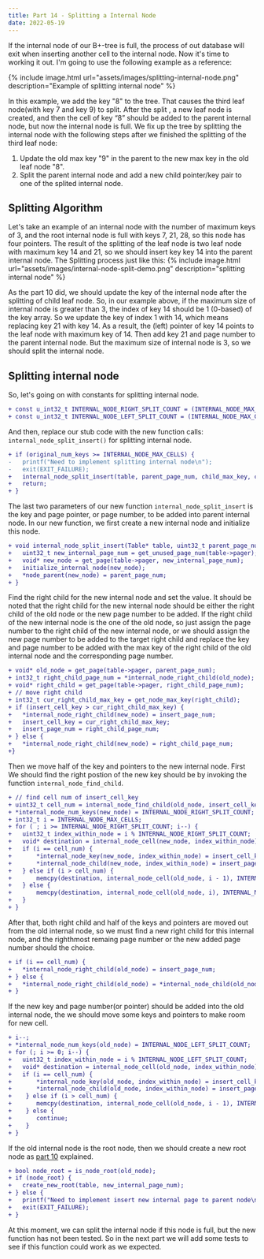 ```yaml
---
title: Part 14 - Splitting a Internal Node
date: 2022-05-19
---
```


If the internal node of our B+-tree is full, the process of out database will exit when inserting another cell to the internal node. Now it's time to working it out. I'm going to use the following example as a reference:

{% include image.html url="assets/images/splitting-internal-node.png" description="Example of splitting internal node" %}

In this example, we add the key "8" to the tree. That causes the third leaf node(with key 7 and key 9) to split. After the split , a new leaf node is created, and then the cell of key “8” should be added to the parent internal node, but now the internal node is full. We fix up the tree by splitting the internal node with the following steps after we finished the splitting of the third leaf node:

1. Update the old max key "9" in the parent to the new max key in the old leaf node "8".
2. Split the parent internal node and add a new child pointer/key pair to one of the splited internal node.

## Splitting Algorithm

Let's take an example of an internal node with the number of maximum keys of 3, and the root internal node is full with keys 7, 21, 28, so this node has four pointers. The result of the splitting of the leaf node is two leaf node with maximum key 14 and 21, so we should insert key key 14 into the parent internal node. The Splitting process just like this:
{% include image.html url="assets/images/internal-node-split-demo.png" description="splitting internal node" %}

As the part 10 did, we should update the key of the internal node after the splitting of child leaf node. So, in our example above, if the maximum size of internal node is greater than 3, the index of key 14 should be 1 (0-based) of the key array. So we update the key of index 1 with 14, which means replacing key 21 with key 14. As a result, the (left) pointer of key 14 points to the leaf node with maximum key of 14. Then add key 21 and page number to the parent internal node. But the maximum size of internal node is 3, so we should split the internal node.

## Splitting internal node 

So, let's going on with constants for splitting internal node.
```diff
+ const u_int32_t INTERNAL_NODE_RIGHT_SPLIT_COUNT = (INTERNAL_NODE_MAX_CELLS + 1) / 2;
+ const u_int32_t INTERNAL_NODE_LEFT_SPLIT_COUNT = (INTERNAL_NODE_MAX_CELLS + 1) - INTERNAL_NODE_RIGHT_SPLIT_COUNT - 1;
```
 And then, replace our stub code with the new function calls: `internal_node_split_insert()` for splitting internal node. 

 ```diff
+ if (original_num_keys >= INTERNAL_NODE_MAX_CELLS) {
-   printf("Need to implement splitting internal node\n");
-   exit(EXIT_FAILURE);
+   internal_node_split_insert(table, parent_page_num, child_max_key, child_page_num);
+   return;
+ }
 ```

 The last two parameters of our new function `internal_node_split_insert` is the key and page pointer, or page number, to be added into parent internal node. In our new function, we first create a new internal node and initialize this node. 

 ```diff
+ void internal_node_split_insert(Table* table, uint32_t parent_page_num, uint32_t insert_cell_key, uint32_t insert_page_num) {
+   uint32_t new_internal_page_num = get_unused_page_num(table->pager);
+   void* new_node = get_page(table->pager, new_internal_page_num);
+   initialize_internal_node(new_node);
+   *node_parent(new_node) = parent_page_num;
+ }
 ```
Find the right child for the new internal node and set the value. It should be noted that the right child for the new internal node should be either the right child of the old node or the new page number to be added. If the right child of the new internal node is the one of the old node, so just assign the page number to the right child of the new internal node, or we should assign the new page number to be added to the target right child and replace the key and page number to be added with the max key of the right child of the old internal node and the corresponding page number.

```diff
+ void* old_node = get_page(table->pager, parent_page_num);
+ int32_t right_child_page_num = *internal_node_right_child(old_node);
+ void* right_child = get_page(table->pager, right_child_page_num);
+ // move right child
+ int32_t cur_right_child_max_key = get_node_max_key(right_child);
+ if (insert_cell_key > cur_right_child_max_key) {
+   *internal_node_right_child(new_node) = insert_page_num;
+   insert_cell_key = cur_right_child_max_key;
+   insert_page_num = right_child_page_num;
+ } else {
+   *internal_node_right_child(new_node) = right_child_page_num;
+}
```
Then we move half of the key and pointers to the new internal node. First We should find the right postion of the new key should be by invoking the function `internal_node_find_child`.

```diff
+ // find cell num of insert_cell_key
+ uint32_t cell_num = internal_node_find_child(old_node, insert_cell_key);
+ *internal_node_num_keys(new_node) = INTERNAL_NODE_RIGHT_SPLIT_COUNT;
+ int32_t i = INTERNAL_NODE_MAX_CELLS;
+ for ( ; i >= INTERNAL_NODE_RIGHT_SPLIT_COUNT; i--) {
+   uint32_t index_within_node = i % INTERNAL_NODE_RIGHT_SPLIT_COUNT;
+   void* destination = internal_node_cell(new_node, index_within_node);
+   if (i == cell_num) {
+       *internal_node_key(new_node, index_within_node) = insert_cell_key;
+       *internal_node_child(new_node, index_within_node) = insert_page_num;
+   } else if (i > cell_num) {
+       memcpy(destination, internal_node_cell(old_node, i - 1), INTERNAL_NODE_CELL_SIZE);
+   } else {
+       memcpy(destination, internal_node_cell(old_node, i), INTERNAL_NODE_CELL_SIZE);
+   }
+ }
```
After that, both right child and half of the keys and pointers are moved out from the old internal node, so we  must find a new right child for this internal node, and the righthmost remaing page number or the new added page number should the choice.

```diff
+ if (i == cell_num) {
+   *internal_node_right_child(old_node) = insert_page_num;
+ } else {
+   *internal_node_right_child(old_node) = *internal_node_child(old_node, i);
+ }
```

If the new key and page number(or pointer) should be added into the old internal node, the we should move some keys and pointers to make room for new cell.

```diff
+ i--;
+ *internal_node_num_keys(old_node) = INTERNAL_NODE_LEFT_SPLIT_COUNT;
+ for (; i >= 0; i--) {
+   uint32_t index_within_node = i % INTERNAL_NODE_LEFT_SPLIT_COUNT;
+   void* destination = internal_node_cell(old_node, index_within_node);
+   if (i == cell_num) {
+       *internal_node_key(old_node, index_within_node) = insert_cell_key;
+       *internal_node_child(old_node, index_within_node) = insert_page_num;
+    } else if (i > cell_num) {
+       memcpy(destination, internal_node_cell(old_node, i - 1), INTERNAL_NODE_CELL_SIZE);
+    } else {
+       continue;
+    }
+ }
```

If the old internal node is the root node, then we should create a new root node as [part 10](./part10.md) explained.

```diff
+ bool node_root = is_node_root(old_node);
+ if (node_root) {
+   create_new_root(table, new_internal_page_num);
+ } else {
+   printf("Need to implement insert new internal page to parent node\n");
+   exit(EXIT_FAILURE);
+ }
```

At this moment, we can split the internal node if this node is full, but the new function has not been tested. So in the next part we will add some tests to see if this function could work as we expected.




